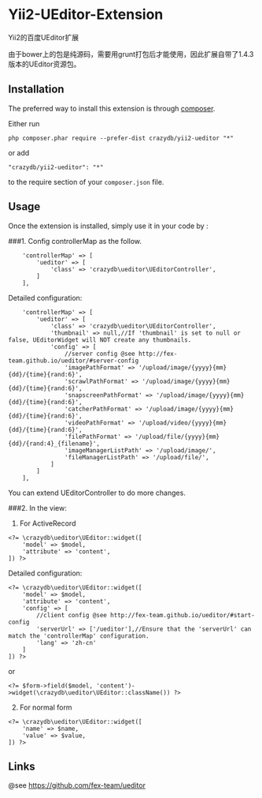 Yii2-UEditor-Extension
======================
Yii2的百度UEditor扩展


由于bower上的包是纯源码，需要用grunt打包后才能使用，因此扩展自带了1.4.3版本的UEditor资源包。


Installation
------------

The preferred way to install this extension is through [composer](http://getcomposer.org/download/).

Either run

```
php composer.phar require --prefer-dist crazydb/yii2-ueditor "*"
```

or add

```
"crazydb/yii2-ueditor": "*"
```

to the require section of your `composer.json` file.


Usage
-----

Once the extension is installed, simply use it in your code by  :


###1. Config controllerMap as the follow.


```
    'controllerMap' => [
        'ueditor' => [
            'class' => 'crazydb\ueditor\UEditorController',
        ]
    ],
```

Detailed configuration:

```
    'controllerMap' => [
        'ueditor' => [
            'class' => 'crazydb\ueditor\UEditorController',
            'thumbnail' => null,//If 'thumbnail' is set to null or false, UEditorWidget will NOT create any thumbnails.
            'config' => [
                //server config @see http://fex-team.github.io/ueditor/#server-config
                'imagePathFormat' => '/upload/image/{yyyy}{mm}{dd}/{time}{rand:6}',
                'scrawlPathFormat' => '/upload/image/{yyyy}{mm}{dd}/{time}{rand:6}',
                'snapscreenPathFormat' => '/upload/image/{yyyy}{mm}{dd}/{time}{rand:6}',
                'catcherPathFormat' => '/upload/image/{yyyy}{mm}{dd}/{time}{rand:6}',
                'videoPathFormat' => '/upload/video/{yyyy}{mm}{dd}/{time}{rand:6}',
                'filePathFormat' => '/upload/file/{yyyy}{mm}{dd}/{rand:4}_{filename}',
                'imageManagerListPath' => '/upload/image/',
                'fileManagerListPath' => '/upload/file/',
            ]
        ]
    ],
```

You can extend UEditorController to do more changes.

###2. In the view:

1) For ActiveRecord


```
<?= \crazydb\ueditor\UEditor::widget([
    'model' => $model,
    'attribute' => 'content',
]) ?>
```

Detailed configuration:

```
<?= \crazydb\ueditor\UEditor::widget([
    'model' => $model,
    'attribute' => 'content',
    'config' => [
        //client config @see http://fex-team.github.io/ueditor/#start-config
        'serverUrl' => ['/ueditor'],//Ensure that the 'serverUrl' can match the 'controllerMap' configuration.
        'lang' => 'zh-cn'
    ]
]) ?>
```

or

```
<?= $form->field($model, 'content')->widget(\crazydb\ueditor\UEditor::className()) ?>
```

2) For normal form


```
<?= \crazydb\ueditor\UEditor::widget([
    'name' => $name,
    'value' => $value,
]) ?>
```

Links
-----
@see https://github.com/fex-team/ueditor
